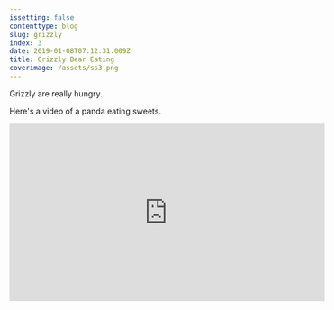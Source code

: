 ```yaml
---
issetting: false
contenttype: blog
slug: grizzly
index: 3
date: 2019-01-08T07:12:31.009Z
title: Grizzly Bear Eating
coverimage: /assets/ss3.png
---
```


Grizzly are really hungry.

Here's a video of a panda eating sweets.

<iframe width="560" height="315" src="https://www.youtube.com/embed/4n0xNbfJLR8" frameborder="0" allowfullscreen></iframe>
